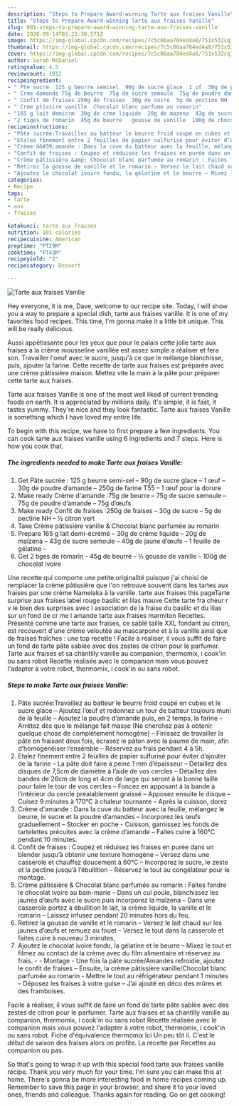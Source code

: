 ```yaml
---
description: "Steps to Prepare Award-winning Tarte aux fraises Vanille"
title: "Steps to Prepare Award-winning Tarte aux fraises Vanille"
slug: 901-steps-to-prepare-award-winning-tarte-aux-fraises-vanille
date: 2020-09-14T03:23:30.571Z
image: https://img-global.cpcdn.com/recipes/7c5c06aa784ed4a8/751x532cq70/tarte-aux-fraises-vanille-photo-principale-de-la-recette.jpg
thumbnail: https://img-global.cpcdn.com/recipes/7c5c06aa784ed4a8/751x532cq70/tarte-aux-fraises-vanille-photo-principale-de-la-recette.jpg
cover: https://img-global.cpcdn.com/recipes/7c5c06aa784ed4a8/751x532cq70/tarte-aux-fraises-vanille-photo-principale-de-la-recette.jpg
author: Sarah McDaniel
ratingvalue: 4.5
reviewcount: 1912
recipeingredient:
- " Pte sucre  125 g beurre semisel  90g de sucre glace  1 uf  30g de poudre damande  250g de farine T55  1 uf pour la dorure"
- " Crme damande 75g de beurre  75g de sucre semoule  75g de poudre damande  75g dufs"
- " Confit de fraises 250g de fraises  30g de sucre  5g de pectine NH   citron vert"
- " Crme ptissire vanille  Chocolat blanc parfume au romarin"
- "165 g lait demicrm  30g de crme liquide  20g de mazena  43g de sucre semoule  40g de jaune dufs  1 feuille de glatine "
- "2 tiges de romarin  45g de beurre   gousse de vanille  100g de chocolat ivoire"
recipeinstructions:
- "Pâte sucrée:Travaillez au batteur le beurre froid coupé en cubes et le sucre glace – Ajoutez l’œuf et redonnez un tour de batteur toujours muni de la feuille – Ajoutez la poudre d’amande puis, en 2 temps, la farine – Arrêtez dès que le mélange fait masse (Ne cherchez pas à obtenir quelque chose de complétement homogène) – Finissez de travailler la pâte en fraisant deux fois, écrasez le pâton avec la paume de main, afin d’homogénéiser l’ensemble – Réservez au frais pendant 4 à 5h."
- "Etalez finement entre 2 feuilles de papier sulfurisé pour éviter d’ajouter de la farine – La pâte doit faire à peine 1 mm d’épaisseur – Détaillez des disques de 7,5cm de diamètre à l’aide de vos cercles – Détaillez des bandes de 26cm de long et 4cm de large qui seront à la bonne taille pour faire le tour de vos cercles – Foncez en apposant à la bande à l’intérieur du cercle préalablement graissé – Apposez ensuite le disque – Cuisez 9 minutes à 170°C à chaleur tournante – Après la cuisson, dorez"
- "Crème d&#39;amande : Dans la cuve du batteur avec la feuille, mélangez le beurre, le sucre et la poudre d’amandes – Incorporez les œufs graduellement – Stocker en poche - Cuisson, garnissez les fonds de tartelettes précuites avec la crème d’amande – Faites cuire à 160°C pendant 10 minutes."
- "Confit de fraises : Coupez et réduisez les fraises en purée dans un blender jusqu’à obtenir une texture homogène – Versez dans une casserole et chauffez doucement à 60°C – Incorporez le sucre, le zeste et la pectine jusqu’à l’ébullition – Réservez le tout au congélateur pour le montage."
- "Crème pâtissière &amp; Chocolat blanc parfumée au romarin : Faites fondre le chocolat ivoire au bain-marie – Dans un cul poule, blanchissez les jaunes d’œufs avec le sucre puis incorporez la maïzena – Dans une casserole portez à ébullition le lait, la crème liquide, la vanille et le romarin – Laissez infusez pendant 20 minutes hors du feu,"
- "Retirez la gousse de vanille et le romarin – Versez le lait chaud sur les jaunes d’œufs et remuez au fouet – Versez le tout dans la casserole et faites cuire à nouveau 3 minutes,"
- "Ajoutez le chocolat ivoire fondu, la gélatine et le beurre – Mixez le tout et filmez au contact de la crème avec du film alimentaire et réservez au frais.  Montage Une fois la pâte sucrée/Amandes refroidie, ajoutez le confit de fraises – Ensuite, la crème pâtissière vanille/Chocolat blanc parfumée au romarin - Mettre le tout au réfrigérateur pendant 1 minutes – Déposez les fraises à votre guise – J’ai ajouté en déco des mûres et des framboises."
categories:
- Recipe
tags:
- tarte
- aux
- fraises

katakunci: tarte aux fraises 
nutrition: 101 calories
recipecuisine: American
preptime: "PT29M"
cooktime: "PT43M"
recipeyield: "2"
recipecategory: Dessert

---
```



![Tarte aux fraises Vanille](https://img-global.cpcdn.com/recipes/7c5c06aa784ed4a8/751x532cq70/tarte-aux-fraises-vanille-photo-principale-de-la-recette.jpg)

Hey everyone, it is me, Dave, welcome to our recipe site. Today, I will show you a way to prepare a special dish, tarte aux fraises vanille. It is one of my favorites food recipes. This time, I'm gonna make it a little bit unique. This will be really delicious.

Aussi appétissante pour les yeux que pour le palais cette jolie tarte aux fraises a la crème mousseline vanillée est assez simple a réaliser et fera son. Travailler l&#39;oeuf avec le sucre, jusqu&#39;à ce que le mélange blanchisse, puis, ajouter la farine. Cette recette de tarte aux fraises est préparée avec une crème pâtissière maison. Mettez vite la main à la pâte pour préparer cette tarte aux fraises.

Tarte aux fraises Vanille is one of the most well liked of current trending foods on earth. It is appreciated by millions daily. It's simple, it is fast, it tastes yummy. They're nice and they look fantastic. Tarte aux fraises Vanille is something which I have loved my entire life.


To begin with this recipe, we have to first prepare a few ingredients. You can cook tarte aux fraises vanille using 6 ingredients and 7 steps. Here is how you cook that.

<!--inarticleads1-->

##### The ingredients needed to make Tarte aux fraises Vanille:

1. Get  Pâte sucrée : 125 g beurre semi-sel – 90g de sucre glace – 1 œuf – 30g de poudre d’amande – 250g de farine T55 – 1 œuf pour la dorure
1. Make ready  Crème d&#39;amande :75g de beurre – 75g de sucre semoule – 75g de poudre d’amande – 75g d’œufs
1. Make ready  Confit de fraises :250g de fraises – 30g de sucre – 5g de pectine NH – ½ citron vert
1. Take  Crème pâtissière vanille &amp; Chocolat blanc parfumée au romarin
1. Prepare 165 g lait demi-écrémé – 30g de crème liquide – 20g de maïzena – 43g de sucre semoule – 40g de jaune d’œufs – 1 feuille de gélatine –
1. Get 2 tiges de romarin - 45g de beurre – ½ gousse de vanille – 100g de chocolat ivoire


Une recette qui comporte une petite originalité puisque j&#39;ai choisi de remplacer la crème pâtissière que l&#39;on retrouve souvent dans les tartes aux fraises par une crème Namelaka à la vanille. tarte aux fraises this pageTarte surprise aux fraises label rouge basilic et lilas mauve Cette tarte fra cheur r v le bien des surprises avec l association de la fraise du basilic et du lilas sur un fond de cr me l amande tarte aux fraises marmiton Recettes. Présenté comme une tarte aux fraises, ce sablé taille XXL fondant au citron, est recouvert d&#39;une crème veloutée au mascarpone et à la vanille ainsi que de fraises fraîches : une top recette ! Facile à réaliser, il vous suffit de faire un fond de tarte pâte sablée avec des zestes de citron pour le parfumer. Tarte aux fraises et sa chantilly vanille au companion, thermomix, i cook&#39;in ou sans robot Recette réalisée avec le companion mais vous pouvez l&#39;adapter à votre robot, thermomix, i cook&#39;in ou sans robot. 

<!--inarticleads2-->

##### Steps to make Tarte aux fraises Vanille:

1. Pâte sucrée:Travaillez au batteur le beurre froid coupé en cubes et le sucre glace – Ajoutez l’œuf et redonnez un tour de batteur toujours muni de la feuille – Ajoutez la poudre d’amande puis, en 2 temps, la farine – Arrêtez dès que le mélange fait masse (Ne cherchez pas à obtenir quelque chose de complétement homogène) – Finissez de travailler la pâte en fraisant deux fois, écrasez le pâton avec la paume de main, afin d’homogénéiser l’ensemble – Réservez au frais pendant 4 à 5h.
1. Etalez finement entre 2 feuilles de papier sulfurisé pour éviter d’ajouter de la farine – La pâte doit faire à peine 1 mm d’épaisseur – Détaillez des disques de 7,5cm de diamètre à l’aide de vos cercles – Détaillez des bandes de 26cm de long et 4cm de large qui seront à la bonne taille pour faire le tour de vos cercles – Foncez en apposant à la bande à l’intérieur du cercle préalablement graissé – Apposez ensuite le disque – Cuisez 9 minutes à 170°C à chaleur tournante – Après la cuisson, dorez
1. Crème d&#39;amande : Dans la cuve du batteur avec la feuille, mélangez le beurre, le sucre et la poudre d’amandes – Incorporez les œufs graduellement – Stocker en poche - Cuisson, garnissez les fonds de tartelettes précuites avec la crème d’amande – Faites cuire à 160°C pendant 10 minutes.
1. Confit de fraises : Coupez et réduisez les fraises en purée dans un blender jusqu’à obtenir une texture homogène – Versez dans une casserole et chauffez doucement à 60°C – Incorporez le sucre, le zeste et la pectine jusqu’à l’ébullition – Réservez le tout au congélateur pour le montage.
1. Crème pâtissière &amp; Chocolat blanc parfumée au romarin : Faites fondre le chocolat ivoire au bain-marie – Dans un cul poule, blanchissez les jaunes d’œufs avec le sucre puis incorporez la maïzena – Dans une casserole portez à ébullition le lait, la crème liquide, la vanille et le romarin – Laissez infusez pendant 20 minutes hors du feu,
1. Retirez la gousse de vanille et le romarin – Versez le lait chaud sur les jaunes d’œufs et remuez au fouet – Versez le tout dans la casserole et faites cuire à nouveau 3 minutes,
1. Ajoutez le chocolat ivoire fondu, la gélatine et le beurre – Mixez le tout et filmez au contact de la crème avec du film alimentaire et réservez au frais. -  - Montage - Une fois la pâte sucrée/Amandes refroidie, ajoutez le confit de fraises – Ensuite, la crème pâtissière vanille/Chocolat blanc parfumée au romarin - Mettre le tout au réfrigérateur pendant 1 minutes – Déposez les fraises à votre guise – J’ai ajouté en déco des mûres et des framboises.


Facile à réaliser, il vous suffit de faire un fond de tarte pâte sablée avec des zestes de citron pour le parfumer. Tarte aux fraises et sa chantilly vanille au companion, thermomix, i cook&#39;in ou sans robot Recette réalisée avec le companion mais vous pouvez l&#39;adapter à votre robot, thermomix, i cook&#39;in ou sans robot. Fiche d&#39;équivalence thermomix Ici Un peu tôt il. C&#39;est le début de saison des fraises alors on profite. La recette par Recettes au companion ou pas. 

So that's going to wrap it up with this special food tarte aux fraises vanille recipe. Thank you very much for your time. I'm sure you can make this at home. There's gonna be more interesting food in home recipes coming up. Remember to save this page in your browser, and share it to your loved ones, friends and colleague. Thanks again for reading. Go on get cooking!
